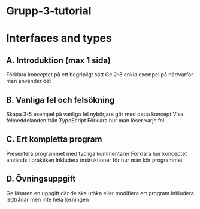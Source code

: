 # Grupp-3-tutorial

# Interfaces and types

## A. Introduktion (max 1 sida)
Förklara konceptet på ett begripligt sätt
Ge 2-3 enkla exempel på när/varför man använder det


## B. Vanliga fel och felsökning
Skapa 3-5 exempel på vanliga fel nybörjare gör med detta koncept
Visa felmeddelanden från TypeScript
Förklara hur man löser varje fel


## C. Ert kompletta program
Presentera programmet med tydliga kommentarer
Förklara hur konceptet används i praktiken
Inkludera instruktioner för hur man kör programmet


## D. Övningsuppgift
Ge läsaren en uppgift där de ska utöka eller modifiera ert program
Inkludera ledtrådar men inte hela lösningen
